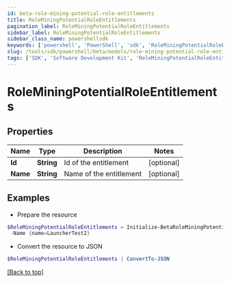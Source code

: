 ```yaml
---
id: beta-role-mining-potential-role-entitlements
title: RoleMiningPotentialRoleEntitlements
pagination_label: RoleMiningPotentialRoleEntitlements
sidebar_label: RoleMiningPotentialRoleEntitlements
sidebar_class_name: powershellsdk
keywords: ['powershell', 'PowerShell', 'sdk', 'RoleMiningPotentialRoleEntitlements', 'BetaRoleMiningPotentialRoleEntitlements'] 
slug: /tools/sdk/powershell/beta/models/role-mining-potential-role-entitlements
tags: ['SDK', 'Software Development Kit', 'RoleMiningPotentialRoleEntitlements', 'BetaRoleMiningPotentialRoleEntitlements']
---
```



# RoleMiningPotentialRoleEntitlements

## Properties

Name | Type | Description | Notes
------------ | ------------- | ------------- | -------------
**Id** | **String** | Id of the entitlement | [optional] 
**Name** | **String** | Name of the entitlement | [optional] 

## Examples

- Prepare the resource
```powershell
$RoleMiningPotentialRoleEntitlements = Initialize-BetaRoleMiningPotentialRoleEntitlements  -Id {id=2c9180877212632a017228d5a796292c} `
 -Name {name=LauncherTest2}
```

- Convert the resource to JSON
```powershell
$RoleMiningPotentialRoleEntitlements | ConvertTo-JSON
```


[[Back to top]](#) 

